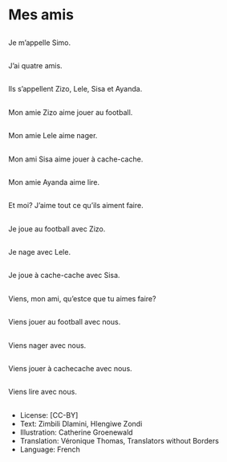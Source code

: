 # Mes amis

##
Je m’appelle Simo.

##
J’ai quatre amis.

##
Ils s’appellent Zizo,
Lele, Sisa et Ayanda.

##
Mon amie Zizo aime
jouer au football.

##
Mon amie Lele aime
nager.

##
Mon ami Sisa aime
jouer à cache-cache.

##
Mon amie Ayanda aime
lire.

##
Et moi? J’aime tout ce
qu’ils aiment faire.

##
Je joue au football avec
Zizo.

##
Je nage avec Lele.

##
Je joue à cache-cache
avec Sisa.

##
Viens, mon ami, qu’estce que tu aimes faire?

##
Viens jouer au football
avec nous.

##
Viens nager avec nous.

##
Viens jouer à cachecache avec nous.

##
Viens lire avec nous.

##
* License: [CC-BY]
* Text: Zimbili Dlamini, Hlengiwe Zondi
* Illustration: Catherine Groenewald
* Translation: Véronique Thomas, Translators without Borders
* Language: French
